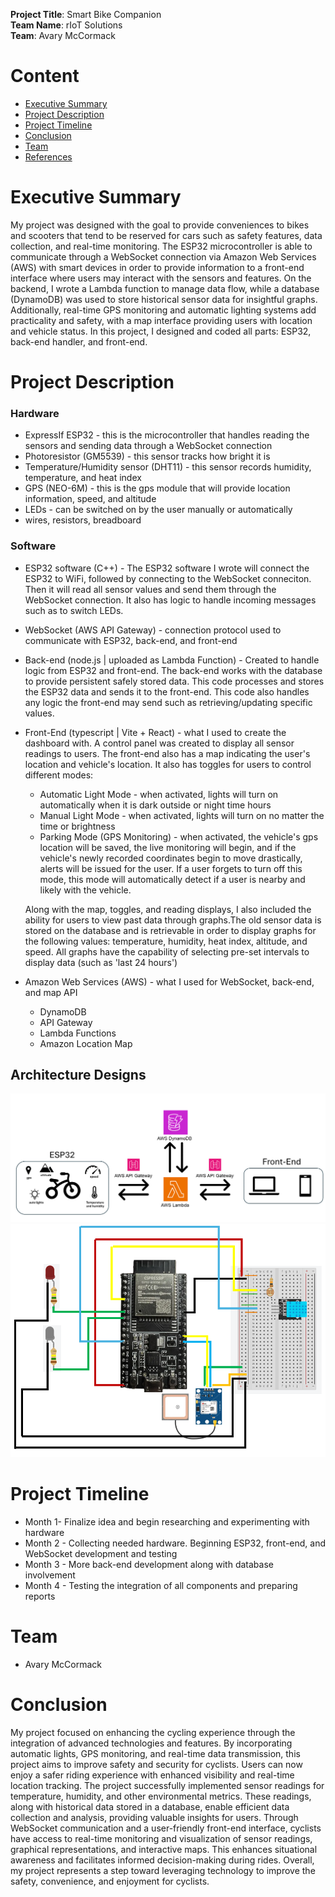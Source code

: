 **Project Title**:  Smart Bike Companion   
**Team Name**: rIoT Solutions  
**Team**: Avary McCormack  


# Content
- [Executive Summary](#executive-summary)
- [Project Description](#project-description)
- [Project Timeline](#project-timeline)
- [Conclusion](#conclusion)
- [Team](#team)
- [References](#references)


# Executive Summary
My project was designed with the goal to provide conveniences to bikes and scooters that tend to be reserved for cars such as safety features, data collection, and real-time monitoring. The ESP32 microcontroller is able to communicate through a WebSocket connection via Amazon Web Services (AWS) with smart devices in order to provide information to a front-end interface where users may interact with the sensors and features. On the backend, I wrote a Lambda function to manage data flow, while a database (DynamoDB) was used to store historical sensor data for insightful graphs. Additionally, real-time GPS monitoring and automatic lighting systems add practicality and safety, with a map interface providing users with location and vehicle status. In this project, I designed and coded all parts: ESP32, back-end handler, and front-end.  

# Project Description
### Hardware
- ExpressIf ESP32 - this is the microcontroller that handles reading the sensors and sending data through a WebSocket connection
- Photoresistor (GM5539) - this sensor tracks how bright it is 
- Temperature/Humidity sensor (DHT11) - this sensor records humidity, temperature, and heat index
- GPS (NEO-6M) - this is the gps module that will provide location information, speed, and altitude
- LEDs - can be switched on by the user manually or automatically
- wires, resistors, breadboard 
### Software
- ESP32 software (C++) - The ESP32 software I wrote will connect the ESP32 to WiFi, followed by connecting to the WebSocket conneciton. Then it will read all sensor values and send them through the WebSocket connection. It also has logic to handle incoming messages such as to switch LEDs. 
- WebSocket (AWS API Gateway) - connection protocol used to communicate with ESP32, back-end, and front-end 
- Back-end (node.js | uploaded as Lambda Function) - Created to handle logic from ESP32 and front-end. The back-end works with the database to provide persistent safely stored data. This code processes and stores the ESP32 data and sends it to the front-end. This code also handles any logic the front-end may send such as retrieving/updating specific values. 
- Front-End (typescript | Vite + React) - what I used to create the dashboard with.  A control panel was created to display all sensor readings to users. The front-end also has a map indicating the user's location and vehicle's location. It also has toggles for users to control different modes: 
  - Automatic Light Mode - when activated, lights will turn on automatically when it is dark outside or night time hours
  - Manual Light Mode - when activated, lights will turn on no matter the time or brightness
  - Parking Mode (GPS Monitoring) - when activated, the vehicle's gps location will be saved, the live monitoring will begin, and if the vehicle's newly recorded coordinates begin to move drastically, alerts will be issued for the user. If a user forgets to turn off this mode, this mode will automatically detect if a user is nearby and likely with the vehicle.   

  Along with the map, toggles, and reading displays, I also included the ability for users to view past data through graphs.The old sensor data is stored on the database and is retrievable in order to display graphs for the following values: temperature, humidity, heat index, altitude, and speed. All graphs have the capability of selecting pre-set intervals to display data (such as 'last 24 hours')

- Amazon Web Services (AWS) - what I used for WebSocket, back-end, and map API
  - DynamoDB
  - API Gateway
  - Lambda Functions
  - Amazon Location Map


## Architecture Designs
![Architecture Diagram](architecture-diagram.png)
![Hardware Schematic](esp32-diagram-1.png)



# Project Timeline
- Month 1- Finalize idea and begin researching and experimenting with hardware
- Month 2 - Collecting needed hardware. Beginning ESP32, front-end, and WebSocket development and testing
- Month 3 - More back-end development along with database involvement
- Month 4 - Testing the integration of all components and preparing reports

# Team
- Avary McCormack

# Conclusion
My project focused on enhancing the cycling experience through the integration of advanced technologies and features. By incorporating automatic lights, GPS monitoring, and real-time data transmission, this project aims to improve safety and security for cyclists. Users can now enjoy a safer riding experience with enhanced visibility and real-time location tracking. The project successfully implemented sensor readings for temperature, humidity, and other environmental metrics. These readings, along with historical data stored in a database, enable efficient data collection and analysis, providing valuable insights for users. Through WebSocket communication and a user-friendly front-end interface, cyclists have access to real-time monitoring and visualization of sensor readings, graphical representations, and interactive maps. This enhances situational awareness and facilitates informed decision-making during rides. Overall, my project represents a step toward leveraging technology to improve the safety, convenience, and enjoyment for cyclists. 